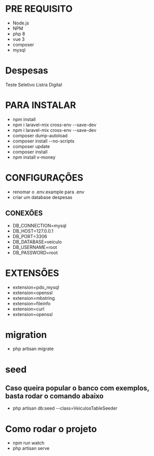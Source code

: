 # PRE REQUISITO
- Node.js
- NPM
- php 8
- vue 3
- composer
- mysql

# Despesas
 Teste Seletivo Listra Digital

# PARA INSTALAR
- npm install
- npm i laravel-mix cross-env --save-dev
- npm i laravel-mix cross-env --save-dev
- composer dump-autoload
- composer install --no-scripts
- composer update
- composer install
- npm install v-money

# CONFIGURAÇÕES
- renomar o .env.example para .env 
- criar um database despesas

## CONEXÕES
- DB_CONNECTION=mysql
- DB_HOST=127.0.0.1
- DB_PORT=3306
- DB_DATABASE=veiculo
- DB_USERNAME=root
- DB_PASSWORD=root

# EXTENSÕES
- extension=pdo_mysql
- extension=openssl
- extension=mbstring
- extension=fileinfo
- extension=curl
- extension=openssl

# migration
- php artisan migrate

# seed
## Caso queira popular o banco com exemplos, basta rodar o comando abaixo
- php artisan db:seed --class=VeiculosTableSeeder

# Como rodar o projeto
- npm run watch
- php artisan serve

